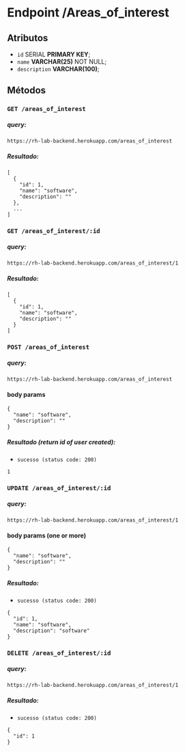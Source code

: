 # Endpoint /Areas_of_interest

## Atributos
- `id` SERIAL **PRIMARY KEY**;
- `name` **VARCHAR(25)** NOT NULL;
- `description` **VARCHAR(100)**;

## Métodos

### `GET /areas_of_interest`

##### query:
```
https://rh-lab-backend.herokuapp.com/areas_of_interest
```
##### Resultado:
```
[
  {
    "id": 1,
    "name": "software",
    "description": ""
  },
  ...
]  
```

### `GET /areas_of_interest/:id`
##### query:
```
https://rh-lab-backend.herokuapp.com/areas_of_interest/1
```
##### Resultado:
```
[
  {
    "id": 1,
    "name": "software",
    "description": ""
  }
]
```

### `POST /areas_of_interest`
##### query:
```
https://rh-lab-backend.herokuapp.com/areas_of_interest
```
#### body params
```
{
  "name": "software",
  "description": ""
}
```

##### Resultado (return id of user created):
- `sucesso (status code: 200)`
```
1
```

### `UPDATE /areas_of_interest/:id`
##### query:
```
https://rh-lab-backend.herokuapp.com/areas_of_interest/1
```

#### body params (one or more)
```
{
  "name": "software",
  "description": ""
}
```

##### Resultado:
- `sucesso (status code: 200)`
```
{
  "id": 1,
  "name": "software",
  "description": "software"
}
```
### `DELETE /areas_of_interest/:id`
##### query:
```
https://rh-lab-backend.herokuapp.com/areas_of_interest/1
```

##### Resultado:
- `sucesso (status code: 200)`
```
{
  "id": 1
}
```
